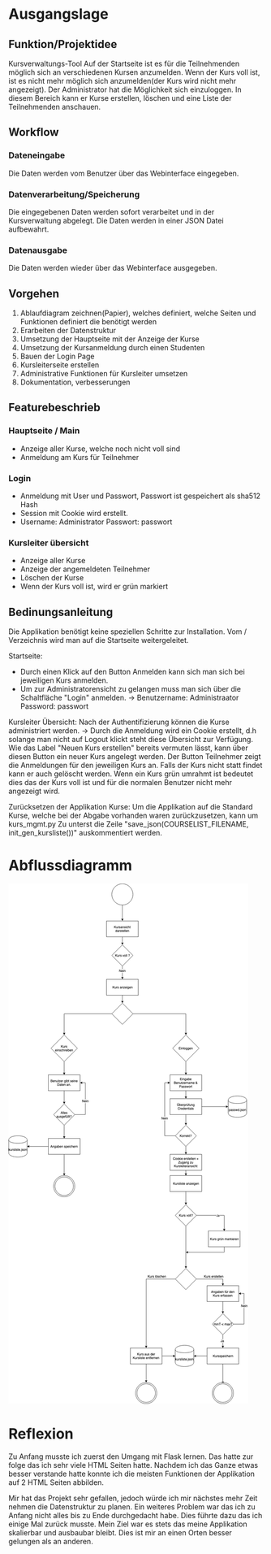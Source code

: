 # Ausgangslage

## Funktion/Projektidee
Kursverwaltungs-Tool
Auf der Startseite ist es für die Teilnehmenden möglich sich an verschiedenen Kursen anzumelden.
Wenn der Kurs voll ist, ist es nicht mehr möglich sich anzumelden(der Kurs wird nicht mehr angezeigt).
Der Administrator hat die Möglichkeit sich einzuloggen. In diesem Bereich kann er Kurse erstellen, löschen und eine Liste der Teilnehmenden anschauen. 

## Workflow
### Dateneingabe
Die Daten werden vom Benutzer über das Webinterface eingegeben.
### Datenverarbeitung/Speicherung
Die eingegebenen Daten werden sofort verarbeitet und in der Kursverwaltung abgelegt.
Die Daten werden in einer JSON Datei aufbewahrt.

### Datenausgabe
Die Daten werden wieder über das Webinterface ausgegeben.


## Vorgehen
1. Ablaufdiagram zeichnen(Papier), welches definiert, welche Seiten und Funktionen definiert die benötigt werden
2. Erarbeiten der Datenstruktur
3. Umsetzung der Hauptseite mit der Anzeige der Kurse
4. Umsetzung der Kursanmeldung durch einen Studenten
5. Bauen der Login Page
6. Kursleiterseite erstellen
7. Administrative Funktionen für Kursleiter umsetzen
8. Dokumentation, verbesserungen

## Featurebeschrieb

### Hauptseite / Main
- Anzeige aller Kurse, welche noch nicht voll sind
- Anmeldung am Kurs für Teilnehmer

### Login
- Anmeldung mit User und Passwort, Passwort ist gespeichert als sha512 Hash
- Session mit Cookie wird erstellt.
- Username: Administrator Passwort: passwort

### Kursleiter übersicht
- Anzeige aller Kurse
- Anzeige der angemeldeten Teilnehmer
- Löschen der Kurse
- Wenn der Kurs voll ist, wird er grün markiert

## Bedinungsanleitung
Die Applikation benötigt keine speziellen Schritte zur Installation. Vom / Verzeichnis wird man auf die Startseite weitergeleitet.

Startseite:
- Durch einen Klick auf den Button Anmelden kann sich man sich bei jeweiligen Kurs anmelden.
- Um zur Administratorensicht zu gelangen muss man sich über die Schaltfläche "Login" anmelden. -> Benutzername: Administraator Password: passwort

Kursleiter Übersicht:
Nach der Authentifizierung können die Kurse administriert werden. -> Durch die Anmeldung wird ein Cookie erstellt, d.h solange man nicht auf Logout klickt steht diese Übersicht zur Verfügung. 
Wie das Label "Neuen Kurs erstellen" bereits vermuten lässt, kann über diesen Button ein neuer Kurs angelegt werden.
Der Button Teilnehmer zeigt die Anmeldungen für den jeweiligen Kurs an.
Falls der Kurs nicht statt findet kann er auch gelöscht werden.
Wenn ein Kurs grün umrahmt ist bedeutet dies das der Kurs voll ist und für die normalen Benutzer nicht mehr angezeigt wird.


Zurücksetzen der Applikation
Kurse:
Um die Applikation auf die Standard Kurse, welche bei der Abgabe vorhanden waren zurückzusetzen, kann um kurs_mgmt.py 
Zu unterst die Zeile "save_json(COURSELIST_FILENAME, init_gen_kursliste())" auskommentiert werden.

# Abflussdiagramm
![Abflussdiagramm](docs/workflow.png)


# Reflexion
Zu Anfang musste ich zuerst den Umgang mit Flask lernen. Das hatte zur folge das ich sehr viele HTML Seiten hatte. 
Nachdem ich das Ganze etwas besser verstande hatte konnte ich die meisten Funktionen der Applikation auf 2 HTML Seiten abbilden.

Mir hat das Projekt sehr gefallen, jedoch würde ich mir nächstes mehr Zeit nehmen die Datenstruktur zu planen.
Ein weiteres Problem war das ich zu Anfang nicht alles bis zu Ende durchgedacht habe. Dies führte dazu das ich einige Mal zurück musste.
Mein Ziel war es stets das meine Applikation skalierbar und ausbaubar bleibt. Dies ist mir an einen Orten besser gelungen als an anderen.